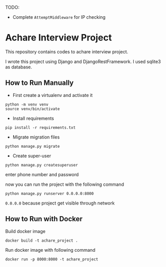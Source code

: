 TODO:

 - Complete `AttemptMiddleware` for IP checking

# Achare Interview Project

This repository contains codes to achare interview project.

I wrote this project using Django and DjangoRestFramework.
I used sqlite3 as database.

## How to Run Manually

 - First create a virtualenv and activate it

```
python -m venv venv
source venv/bin/activate
```

- Install requirements
```
pip install -r requirements.txt
```

- Migrate migration files
```
python manage.py migrate
```

- Create super-user
```
python manage.py createsuperuser
```
enter phone number and password

now you can run the project with the following command
```
python manage.py runserver 0.0.0.0:8000
```
`0.0.0.0` because project get visible through network 

## How to Run with Docker
Build docker image
```
docker build -t achare_project .
```

Run docker image with following command
```
docker run -p 8000:8000 -t achare_project
```